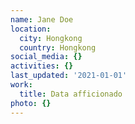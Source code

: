 ```yaml
---
name: Jane Doe
location:
  city: Hongkong
  country: Hongkong
social_media: {}
activities: {}
last_updated: '2021-01-01'
work:
  title: Data afficionado
photo: {}
---
```

